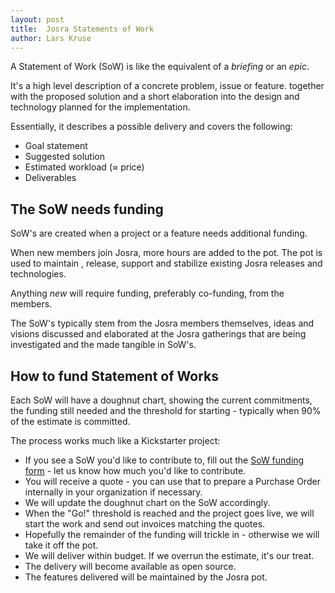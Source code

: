 ```yaml
---
layout: post
title:  Josra Statements of Work
author: Lars Kruse
---
```


A Statement of Work (SoW) is like the equivalent of a _briefing_ or an _epic_.

It's a high level description of a concrete problem, issue or feature. together with the proposed solution and a short elaboration into the design and technology planned for the implementation.

Essentially, it describes a possible delivery and covers the following:

* Goal statement
* Suggested solution
* Estimated workload (≈ price)
* Deliverables

## The SoW needs funding
SoW's are created when a project or a feature needs additional funding.

When new members join Josra, more hours are added to the pot. The pot is used to maintain , release, support and stabilize existing Josra releases and technologies.

Anything _new_ will require funding, preferably co-funding, from the members.

The SoW's typically stem from the Josra members themselves, ideas and visions discussed and elaborated at the Josra gatherings that are being investigated and the made tangible in SoW's.

## How to fund Statement of Works
Each SoW will have a doughnut chart, showing the current commitments, the funding still needed and the threshold for starting - typically when 90% of the estimate is committed.

The process works much like a Kickstarter project:

* If you see a SoW you'd like to contribute to, fill out the [SoW funding form](/sow/) - let us know how much you'd like to contribute.
* You will receive a quote - you can use that to prepare a Purchase Order internally in your organization if necessary.
* We will update the doughnut chart on the SoW accordingly.
* When the "Go!" threshold is reached and the project goes live, we will start the work and send out invoices matching the quotes.
* Hopefully the remainder of the funding will trickle in - otherwise we will take it off the pot.
* We will deliver within budget. If we overrun the estimate, it's our treat.
* The delivery will become available as open source.
* The features delivered will be maintained by the Josra pot.
